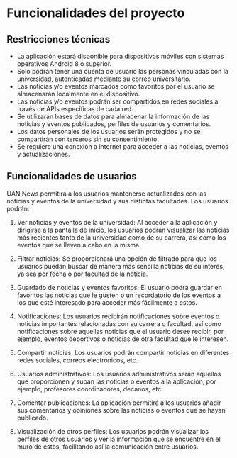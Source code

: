# Funcionalidades del proyecto

## Restricciones técnicas

- La aplicación estará disponible para dispositivos móviles con sistemas operativos Android 8 o superior.
- Solo podrán tener una cuenta de usuario las personas vinculadas con la universidad, autenticadas mediante su correo universitario.
- Las noticias y/o eventos marcados como favoritos por el usuario se almacenarán localmente en el dispositivo.
- Las noticias y/o eventos podrán ser compartidos en redes sociales a través de APIs específicas de cada red.
- Se utilizarán bases de datos para almacenar la información de las noticias y eventos publicados, perfiles de usuarios y comentarios.
- Los datos personales de los usuarios serán protegidos  y no se compartirán con terceros sin su consentimiento.
- Se requiere una conexión a internet para acceder a las noticias, eventos y actualizaciones.

## Funcionalidades de usuarios

UAN News permitirá a los usuarios mantenerse actualizados con las noticias y eventos de la universidad y sus distintas facultades. Los usuarios podrán:

1. Ver noticias y eventos de la universidad: Al acceder a la aplicación y dirigirse a la pantalla de inicio, los usuarios podrán visualizar las noticias más recientes tanto de la universidad como de su carrera, así como los eventos que se lleven a cabo en la misma.

2. Filtrar noticias: Se proporcionará una opción de filtrado para que los usuarios puedan buscar de manera más sencilla noticias de su interés, ya sea por fecha o por facultad de la noticia.

3. Guardado de noticias y eventos favoritos: El usuario podrá guardar en favoritos las noticias que le gusten o un recordatorio de los eventos a los que esté interesado para acceder más fácilmente a estos.

4. Notificaciones: Los usuarios recibirán notificaciones sobre eventos o noticias importantes relacionadas con su carrera o facultad, así como notificaciones sobre aquellas noticias que el usuario desee recibir, por ejemplo, eventos deportivos o noticias de otra facultad que le interesen.

5. Compartir noticias: Los usuarios podrán compartir noticias en diferentes redes sociales, correos electrónicos, etc.

6. Usuarios administrativos: Los usuarios administrativos serán aquellos que proporcionen y suban las noticias o eventos a la aplicación, por ejemplo, profesores coordinadores, decanos, etc.

7. Comentar publicaciones: La aplicación permitirá a los usuarios añadir sus comentarios y opiniones sobre las noticias o eventos que se hayan publicado.

8. Visualización de otros perfiles: Los usuarios podrán visualizar los perfiles de otros usuarios y ver la información que se encuentre en el muro de estos, facilitando así la comunicación entre usuarios.
